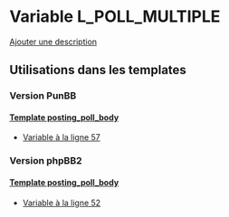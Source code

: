 # Variable L_POLL_MULTIPLE
[Ajouter une description](https://fa-tvars.appspot.com/var/L_POLL_MULTIPLE)

## Utilisations dans les templates

### Version PunBB

#### [Template posting_poll_body](punbb/posting_poll_body.md)
* [Variable &agrave; la ligne 57](../punbb/posting_poll_body.tpl#L57)

### Version phpBB2

#### [Template posting_poll_body](subsilver/posting_poll_body.md)
* [Variable &agrave; la ligne 52](../subsilver/posting_poll_body.tpl#L52)